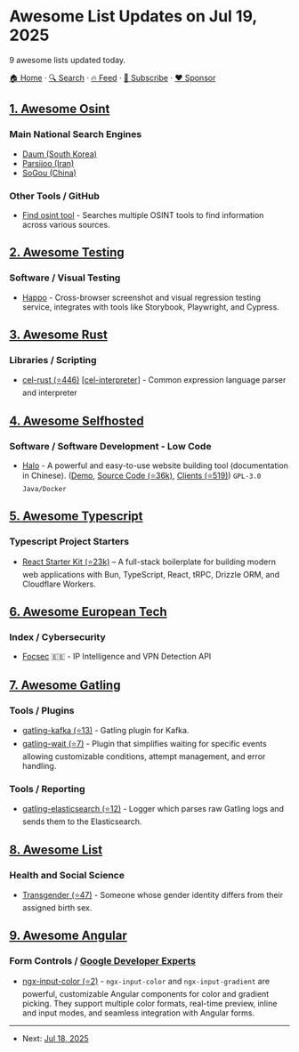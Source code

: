 # Awesome List Updates on Jul 19, 2025

9 awesome lists updated today.

[🏠 Home](/README.md) · [🔍 Search](https://www.trackawesomelist.com/search/) · [🔥 Feed](https://www.trackawesomelist.com/rss.xml) · [📮 Subscribe](https://trackawesomelist.us17.list-manage.com/subscribe?u=d2f0117aa829c83a63ec63c2f&id=36a103854c) · [❤️  Sponsor](https://github.com/sponsors/theowenyoung)



## [1. Awesome Osint](/content/jivoi/awesome-osint/README.md)

### Main National Search Engines

*   [Daum (South Korea)](https://www.daum.net/)
*   [Parsijoo (Iran)](https://www.parsijoo.ir/)
*   [SoGou (China)](http://www.sogou.com/)

### Other Tools / GitHub

*   [Find osint tool](https://find.osint-tool.com) - Searches multiple OSINT tools to find information across various sources.

## [2. Awesome Testing](/content/TheJambo/awesome-testing/README.md)

### Software / Visual Testing

*   [Happo](https://happo.io) - Cross-browser screenshot and visual regression testing service, integrates with tools like Storybook, Playwright, and Cypress.

## [3. Awesome Rust](/content/rust-unofficial/awesome-rust/README.md)

### Libraries / Scripting

*   [cel-rust (⭐446)](https://github.com/cel-rust/cel-rust) \[[cel-interpreter](https://crates.io/crates/cel-interpreter)] - Common expression language parser and interpreter

## [4. Awesome Selfhosted](/content/awesome-selfhosted/awesome-selfhosted/README.md)

### Software / Software Development - Low Code

*   [Halo](https://www.halo.run) - A powerful and easy-to-use website building tool (documentation in Chinese). ([Demo](https://demo.halo.run), [Source Code (⭐36k)](https://github.com/halo-dev/halo), [Clients (⭐519)](https://github.com/halo-sigs/awesome-halo)) `GPL-3.0` `Java/Docker`

## [5. Awesome Typescript](/content/dzharii/awesome-typescript/README.md)

### Typescript Project Starters

*   [React Starter Kit (⭐23k)](https://github.com/kriasoft/react-starter-kit) – A full-stack boilerplate for building modern web applications with Bun, TypeScript, React, tRPC, Drizzle ORM, and Cloudflare Workers.

## [6. Awesome European Tech](/content/uscneps/Awesome-European-Tech/README.md)

### Index / Cybersecurity

*   [Focsec](https://focsec.com/) 🇪🇪 - IP Intelligence and VPN Detection API

## [7. Awesome Gatling](/content/aliesbelik/awesome-gatling/README.md)

### Tools / Plugins

*   [gatling-kafka (⭐13)](https://github.com/Amerousful/gatling-kafka) - Gatling plugin for Kafka.
*   [gatling-wait (⭐7)](https://github.com/Amerousful/gatling-wait) - Plugin that simplifies waiting for specific events allowing customizable conditions, attempt management, and error handling.

### Tools / Reporting

*   [gatling-elasticsearch (⭐12)](https://github.com/Amerousful/gatling-elasticsearch-logs) - Logger which parses raw Gatling logs and sends them to the Elasticsearch.

## [8. Awesome List](/content/sindresorhus/awesome/README.md)

### Health and Social Science

*   [Transgender (⭐47)](https://github.com/cvyl/awesome-transgender#readme) - Someone whose gender identity differs from their assigned birth sex.

## [9. Awesome Angular](/content/PatrickJS/awesome-angular/README.md)

### Form Controls / [Google Developer Experts](https://developers.google.com/experts/all/technology/web-technologies)

*   [ngx-input-color (⭐2)](https://github.com/mr-samani/ngx-input-color) - `ngx-input-color` and `ngx-input-gradient` are powerful, customizable Angular components for color and gradient picking. They support multiple color formats, real-time preview, inline and input modes, and seamless integration with Angular forms.

---

- Next: [Jul 18, 2025](/content/2025/07/18/README.md)